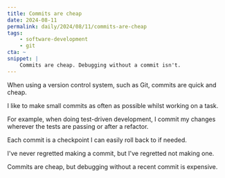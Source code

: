 ```yaml
---
title: Commits are cheap
date: 2024-08-11
permalink: daily/2024/08/11/commits-are-cheap
tags:
    - software-development
    - git
cta: ~
snippet: |
    Commits are cheap. Debugging without a commit isn't.
---
```


When using a version control system, such as Git, commits are quick and cheap.

I like to make small commits as often as possible whilst working on a task.

For example, when doing test-driven development, I commit my changes wherever the tests are passing or after a refactor.

Each commit is a checkpoint I can easily roll back to if needed.

I've never regretted making a commit, but I've regretted not making one.

Commits are cheap, but debugging without a recent commit is expensive.
